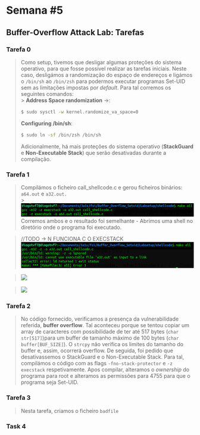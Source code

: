 # Semana #5

## Buffer-Overflow Attack Lab: Tarefas

### Tarefa 0

> Como setup, tivemos que desligar algumas proteções do sistema operativo, para que fosse possível realizar as tarefas iniciais.
> Neste caso, desligámos a randomização do espaço de endereços e ligámos o `/bin/sh` ao `/bin/zsh` para podermos executar programas Set-UID sem as limitações impostas por _default_.
> Para tal corremos os seguintes comandos:<br> > **Address Space randomization** ->:
>
> ```bash
> $ sudo sysctl -w kernel.randomize_va_space=0
> ```
>
> **Configuring /bin/sh**:
>
> ```bash
> $ sudo ln -sf /bin/zsh /bin/sh
> ```
>
> Adicionalmente, há mais proteções do sistema operativo (**StackGuard** e **Non-Executable Stack**) que serão desativadas durante a compilação.

### Tarefa 1

> Compilámos o ficheiro call_shellcode.c e gerou ficheiros binários: `a64.out` e `a32.out.` <br> > <img src="image.png">
> Corremos ambos e o resultado foi semelhante - Abrimos uma shell no diretório onde o programa foi executado.

> //TODO -> N FUNCIONA C O EXECSTACK
> ![Alt text](image-1.png)

> <img src="i">

> <img src="i">

### Tarefa 2

> No código fornecido, verificamos a presença da vulnerabilidade referida, **buffer overflow**. Tal aconteceu porque se tentou copiar um array de caracteres com possibilidade de ter até 517 bytes (`char str[517]`)para um buffer de tamanho máximo de 100 bytes (`char buffer[BUF_SIZE]`). O `strcpy` não verifica os limites do tamanho do buffer e, assim, ocorrerá overflow.
> De seguida, foi pedido que desativassemos o StackGuard e o Non-Executable Stack. Para tal, compilámos o código com as flags `-fno-stack-protector` e `-z execstack` respetivamente. Apos compilar, alteramos o _ownership_ do programa para root e alteramos as permissões para 4755 para que o programa seja Set-UID.


### Tarefa 3

> Nesta tarefa, criamos o ficheiro `badfile`


### Task 4
